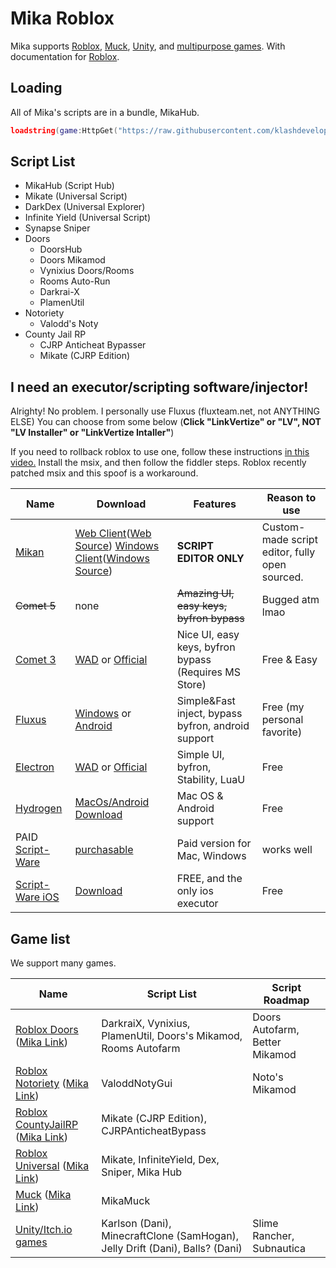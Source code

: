 # Mika Roblox
Mika supports [Roblox](https://github.com/klashdevelopment/Mika-Roblox), [Muck](https://github.com/klashdevelopment/Mika), [Unity](https://github.com/klashdevelopment/Mika-Others), and [multipurpose games](#).
With documentation for [Roblox](https://pages.klash.dev/Mika-Roblox).

## Loading
All of Mika's scripts are in a bundle, MikaHub.
```lua
loadstring(game:HttpGet("https://raw.githubusercontent.com/klashdevelopment/Mika-Roblox/main/loaders/MikaHub.lua"))()
```

## Script List
- MikaHub (Script Hub)
- Mikate (Universal Script)
- DarkDex (Universal Explorer)
- Infinite Yield (Universal Script)
- Synapse Sniper
- Doors
    - DoorsHub
    - Doors Mikamod
    - Vynixius Doors/Rooms
    - Rooms Auto-Run
    - Darkrai-X
    - PlamenUtil
- Notoriety
    -  Valodd's Noty
- County Jail RP
    - CJRP Anticheat Bypasser
    - Mikate (CJRP Edition)


## I need an executor/scripting software/injector!
Alrighty! No problem. I personally use Fluxus (fluxteam.net, not ANYTHING ELSE)
You can choose from some below (**Click "LinkVertize" or "LV", NOT "LV Installer" or "LinkVertize Intaller"**)

If you need to rollback roblox to use one, follow these instructions [in this video.](https://www.youtube.com/watch?v=1kLGEQHzjZs) Install the msix, and then follow the fiddler steps. Roblox recently patched msix and this spoof is a workaround.

| Name | Download | Features | Reason to use |
| --- | --- | --- | --- |
| [Mikan](https://mika.fly.dev) | [Web Client](https://mika.fly.dev)([Web Source](https://github.com/klashdevelopment/Mikan)) [Windows Client](https://github.com/klashdevelopment/Mikan-Desktop/releases/latest)([Windows Source](https://github.com/klashdevelopment/Mikan-Desktop)) | **SCRIPT EDITOR ONLY** | Custom-made script editor, fully open sourced. |
| ~~Comet 5~~ | none | ~~Amazing UI, easy keys, byfron bypass~~ | Bugged atm lmao |
| [Comet 3](https://cometrbx.xyz) | [WAD](https://wearedevs.net/d/Comet) or [Official](https://cometrbx.xyz/download.html) | Nice UI, easy keys, byfron bypass (Requires MS Store) | Free & Easy |
| [Fluxus](https://fluxteam.net) | [Windows](https://fluxteam.net/dl) or [Android](https://fluxteam.net/android) | Simple&Fast inject, bypass byfron, android support | Free (my personal favorite) |
| [Electron](https://ryos.lol/) | [WAD](https://wearedevs.net/d/Electron) or [Official](https://ryos.lol/) | Simple UI, byfron, Stability, LuaU | Free |
| [Hydrogen](https://hydrogen.sh/) | [MacOs/Android Download](https://hydrogen.sh/download) | Mac OS & Android support | Free |
| PAID [Script-Ware](https://script-ware.com/) | [purchasable](https://script-ware.com/) | Paid version for Mac, Windows | works well |
| [Script-Ware iOS](https://script-ware.com/ios) | [Download](https://dev.script-ware.com/docs/iOS/install-guide) | FREE, and the only ios executor | Free |


## Game list 
We support many games.

| Name | Script List | Script Roadmap |
| ---- | ----------- | -------------- |
| [Roblox Doors](https://web.roblox.com/games/6516141723) ([Mika Link](https://github.com/klashdevelopment/Mika-Roblox)) | DarkraiX, Vynixius, PlamenUtil, Doors's Mikamod, Rooms Autofarm | Doors Autofarm, Better Mikamod |
| [Roblox Notoriety](https://web.roblox.com/games/21532277) ([Mika Link](https://github.com/klashdevelopment/Mika-Roblox)) | ValoddNotyGui | Noto's Mikamod |
| [Roblox CountyJailRP](https://web.roblox.com/games/) ([Mika Link](https://github.com/klashdevelopment/Mika-Roblox)) | Mikate (CJRP Edition), CJRPAnticheatBypass |  |
| [Roblox Universal](https://web.roblox.com/) ([Mika Link](https://github.com/klashdevelopment/Mika-Roblox)) | Mikate, InfiniteYield, Dex, Sniper, Mika Hub |  |
| [Muck](https://store.steampowered.com/app/1625450/Muck/) ([Mika Link](https://github.com/klashdevelopment/Mika)) | MikaMuck |  |
| [Unity/Itch.io games](https://github.com/klashdevelopment/Mika-Others) | Karlson (Dani), MinecraftClone (SamHogan), Jelly Drift (Dani), Balls? (Dani) | Slime Rancher, Subnautica |
